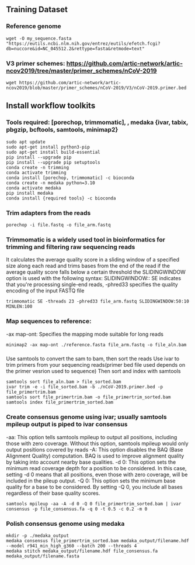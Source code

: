 ## Training Dataset
### Reference genome
```
wget -O my_sequence.fasta "https://eutils.ncbi.nlm.nih.gov/entrez/eutils/efetch.fcgi?db=nuccore&id=NC_045512.2&rettype=fasta&retmode=text"

```
### V3 primer schemes: https://github.com/artic-network/artic-ncov2019/tree/master/primer_schemes/nCoV-2019
```
wget https://github.com/artic-network/artic-ncov2019/blob/master/primer_schemes/nCoV-2019/V3/nCoV-2019.primer.bed
```

## Install workflow toolkits
### Tools required: [porechop, trimmomatic], , medaka {ivar, tabix, pbgzip, bcftools, samtools, minimap2}
```
sudo apt update
sudo apt-get install python3-pip
sudo apt-get install build-essential
pip install --upgrade pip
pip install --upgrade pip setuptools
conda create -n trimming
conda activate trimming
conda install [porechop, trimmomatic] -c bioconda
conda create -n medaka python=3.10
conda activate medaka
pip install medaka
conda install {required tools} -c bioconda

```
### Trim adapters from the reads
```
porechop -i file.fastq -o file_arm.fastq
```
### Trimmomatic is a widely used tool in bioinformatics for trimming and filtering raw sequencing reads
It calculates the average quality score in a sliding window of a specified size along each read and trims bases from the end of the read if the average quality score falls below a certain threshold
the SLIDINGWINDOW option is used with the following syntax: SLIDINGWINDOW:<windowSize>:<requiredQuality>
SE indicates that you're processing single-end reads, -phred33 specifies the quality encoding of the input FASTQ file
```
trimmomatic SE -threads 23 -phred33 file_arm.fastq SLIDINGWINDOW:50:10 MINLEN:100

```
### Map sequences to reference: 
-ax map-ont: Specifies the mapping mode suitable for long reads
```
minimap2 -ax map-ont ./reference.fasta file_arm.fastq -o file_aln.bam

```
### 
Use samtools to convert the sam to bam, then sort the reads
Use ivar to trim primers from your sequencing reads(primer bed file used depends on the primer vesrion used to sequence)
Then sort and index with samtools
```
samtools sort file_aln.bam > file_sorted.bam
ivar trim -e -i file_sorted.bam -b ./nCoV-2019.primer.bed -p file_primertrim.bam 
samtools sort file_primertrim.bam -o file_primertrim_sorted.bam
samtools index file_primertrim_sorted.bam
```
### Create consensus genome using ivar; usually samtools mpileup output is piped to ivar consensus
-aa: This option tells samtools mpileup to output all positions, including those with zero coverage. Without this option, samtools mpileup would only output positions covered by reads
-A: This option disables the BAQ (Base Alignment Quality) computation. BAQ is used to improve alignment quality by taking into account nearby base qualities. 
-d 0: This option sets the minimum read coverage depth for a position to be considered. In this case, setting -d 0 means that all positions, even those with zero coverage, will be included in the pileup output.
-Q 0: This option sets the minimum base quality for a base to be considered. By setting -Q 0, you include all bases regardless of their base quality scores.
```
samtools mpileup -aa -A -d 0 -Q 0 file_primertrim_sorted.bam | ivar consensus -p file_consensus.fa -q 0 -t 0.5 -c 0.2 -m 0

```
### Polish consensus genome using medaka
```
mkdir -p ./medaka_output
medaka consensus file_primertrim_sorted.bam medaka_output/filename.hdf  --model r941_min_high_g360 --batch 200 --threads 4
medaka stitch medaka_output/filename.hdf file_consensus.fa medaka_output/filename.fasta


